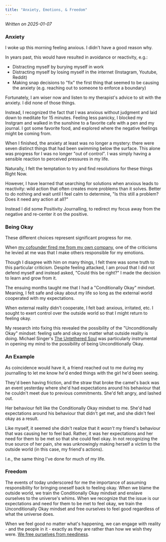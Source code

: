 ```yaml
---
title: "Anxiety, Emotions, & Freedom"
---
```


_Written on 2025-01-07_

### Anxiety
I woke up this morning feeling anxious. I didn't have a good reason why.

In years past, this would have resulted in avoidance or reactivity, e.g.:

- Distracting myself by burying myself in work
- Distracting myself by losing myself in the internet (Instagram, Youtube, Reddit)
- Making snap decisions to "fix" the first thing that seemed to be causing the anxiety (e.g. reaching out to someone to enforce a boundary)

Fortunately, I am wiser now and listen to my therapist's advice to sit with the anxiety. I did none of those things.

Instead, I recognized the fact that I was anxious without judgment and laid down to meditate for 15 minutes. Feeling less panicky, I blocked my Instgram and walked in the sunshine to a favorite cafe with a pen and my journal. I got some favorite food, and explored where the negative feelings might be coming from.

When I finished, the anxiety at least was no longer a mystery: there were seven distinct things that had been swimming below the surface. This alone was progress for I was no longer "out of control". I was simply having a sensible reaction to perceived pressures in my life. 

Naturally, I felt the temptation to try and find resolutions for these things Right Now. 

However, I have learned that searching for solutions when anxious leads to reactivity: wild action that often creates more problems than it solves. Better to do nothing and wait until I feel calm to determine, "Is this still a problem? Does it need any action at all?"

Instead I did some Positivity Journalling, to redirect my focus away from the negative and re-center it on the positive.

### Being Okay
These different choices represent significant progress for me. 

When [my cofounder fired me from my own company](../a-lifes-work/post.md), one of the criticisms he levied at me was that I make others responsible for my emotions.

Though I disagree with him on many things, I felt there was some truth to this particular criticism. Despite feeling attacked, I am proud that I did not defend myself and instead asked, "Could this be right?" I made the decision to learn and grow from it.

The ensuing months taught me that I had a "Conditionally Okay" mindset. Meaning, I felt safe and okay about my life so long as the external world cooperated with my expectations. 

When external reality didn't cooperate, I felt bad: anxious, irritated, etc. I sought to exert control over the outside world so that I might return to feeling okay.

My research into fixing this revealed the possibility of the "Unconditionally Okay" mindset: feeling safe and okay no matter what outside reality is doing. Michael Singer's [The Untethered Soul](https://www.amazon.com/Untethered-Soul-Journey-Beyond-Yourself/dp/1572245379) was particularly instrumental in opening my mind to the possibility of being Unconditionally Okay.

### An Example
As coincidence would have it, a friend reached out to me during my journalling to let me know he'd ended things with the girl he'd been seeing. 

They'd been having friction, and the straw that broke the camel's back was an event yesterday where she'd had expectations around his behaviour that he couldn't meet due to previous commitments. She'd felt angry, and lashed out.

Her behaviour felt like the Conditionally Okay mindset to me. She'd had expectations around his behaviour that didn't get met, and she didn't feel okay as a result. 

Like myself, it seemed she didn't realize that it _wasn't_ my friend's behaviour that was causing her to feel bad. Rather, it was her expectations and her need for them to be met so that she could feel okay. In not recognizing the true source of her pain, she was unknowingly making herself a victim to the outside world (in this case, my friend's actions). 

I.e., the same thing I've done for much of my life.

### Freedom
The events of today underscored for me the importance of assuming responsibility for bringing oneself back to feeling okay. When we blame the outside world, we train the Conditionally Okay mindset and enslave ourselves to the universe's whims. When we recognize that the issue is our expectations and need for them to be met to feel okay, we train the Unconditionally Okay mindset and free ourselves to feel good regardless of what the universe does.

When we feel good no matter what's happening, we can engage with reality - and the people in it - exactly as they are rather than how we wish they were. [We free ourselves from neediness](https://altered.substack.com/p/charisma).
